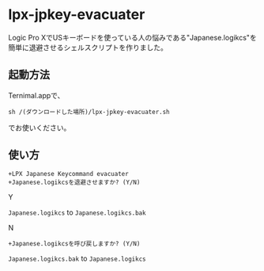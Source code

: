 # lpx-jpkey-evacuater
Logic Pro XでUSキーボードを使っている人の悩みである"Japanese.logikcs"を簡単に退避させるシェルスクリプトを作りました。

## 起動方法

Ternimal.appで、

```
sh /(ダウンロードした場所)/lpx-jpkey-evacuater.sh 
```
でお使いください。

## 使い方

```
+LPX Japanese Keycommand evacuater
+Japanese.logikcsを退避させますか? (Y/N)
```

Y

`Japanese.logikcs` to `Japanese.logikcs.bak`

N

```
+Japanese.logikcsを呼び戻しますか? (Y/N)
```

`Japanese.logikcs.bak` to `Japanese.logikcs`

